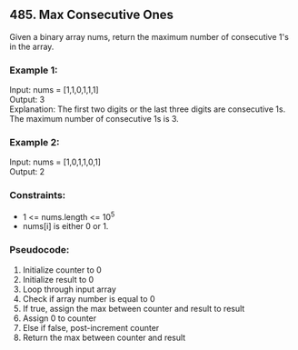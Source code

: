 ## 485. Max Consecutive Ones

Given a binary array nums, return the maximum number of consecutive 1's in the array.

### Example 1:

Input: nums = [1,1,0,1,1,1]\
Output: 3\
Explanation: The first two digits or the last three digits are consecutive 1s. The maximum number of consecutive 1s is 3.

### Example 2:

Input: nums = [1,0,1,1,0,1]\
Output: 2


### Constraints:

- 1 <= nums.length <= 10<sup>5</sup>
- nums[i] is either 0 or 1.

### Pseudocode:

1. Initialize counter to 0
2. Initialize result to 0
3. Loop through input array
4. Check if array number is equal to 0
5. If true, assign the max between counter and result to result
6. Assign 0 to counter
7. Else if false, post-increment counter
8. Return the max between counter and result